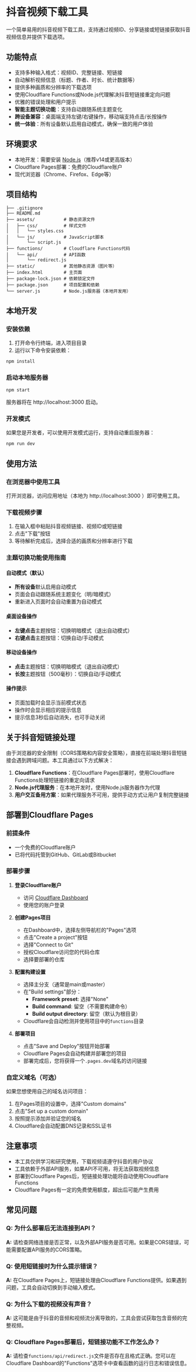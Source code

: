 # 抖音视频下载工具

一个简单易用的抖音视频下载工具，支持通过视频ID、分享链接或短链接获取抖音视频信息并提供下载选项。

## 功能特点

- 支持多种输入格式：视频ID、完整链接、短链接
- 自动解析视频信息（标题、作者、时长、统计数据等）
- 提供多种画质和分辨率的下载选项
- 使用Cloudflare Functions或Node.js代理解决抖音短链接重定向问题
- 优雅的错误处理和用户提示
- **智能主题切换功能**：支持自动跟随系统主题变化
- **跨设备兼容**：桌面端支持左键/右键操作，移动端支持点击/长按操作
- **统一体验**：所有设备默认启用自动模式，确保一致的用户体验

## 环境要求

- 本地开发：需要安装 [Node.js](https://nodejs.org/zh-cn/)（推荐v14或更高版本）
- Cloudflare Pages部署：免费的Cloudflare账户
- 现代浏览器（Chrome、Firefox、Edge等）

## 项目结构

```
├── .gitignore
├── README.md
├── assets/           # 静态资源文件
│   ├── css/          # 样式文件
│   │   └── styles.css
│   └── js/           # JavaScript脚本
│       └── script.js
├── functions/        # Cloudflare Functions代码
│   └── api/          # API函数
│       └── redirect.js
├── static/           # 其他静态资源（图片等）
├── index.html        # 主页面
├── package-lock.json # 依赖锁定文件
├── package.json      # 项目配置和依赖
└── server.js         # Node.js服务器（本地开发用）
```

## 本地开发

### 安装依赖

1. 打开命令行终端，进入项目目录
2. 运行以下命令安装依赖：

```bash
npm install
```

### 启动本地服务器

```bash
npm start
```

服务器将在 http://localhost:3000 启动。

### 开发模式

如果您是开发者，可以使用开发模式运行，支持自动重启服务器：

```bash
npm run dev
```

## 使用方法

### 在浏览器中使用工具

打开浏览器，访问应用地址（本地为 http://localhost:3000 ）即可使用工具。

### 下载视频步骤

1. 在输入框中粘贴抖音视频链接、视频ID或短链接
2. 点击"下载"按钮
3. 等待解析完成后，选择合适的画质和分辨率进行下载

### 主题切换功能使用指南

#### 自动模式（默认）
- **所有设备**默认启用自动模式
- 页面会自动跟随系统主题变化（明/暗模式）
- 重新进入页面时会自动重置为自动模式

#### 桌面设备操作
- **左键点击**主题按钮：切换明暗模式（退出自动模式）
- **右键点击**主题按钮：切换自动/手动模式

#### 移动设备操作
- **点击**主题按钮：切换明暗模式（退出自动模式）
- **长按**主题按钮（500毫秒）：切换自动/手动模式

#### 操作提示
- 页面加载时会显示当前模式状态
- 操作时会显示相应的提示信息
- 提示信息3秒后自动消失，也可手动关闭

## 关于抖音短链接处理

由于浏览器的安全限制（CORS策略和内容安全策略），直接在前端处理抖音短链接会遇到跨域问题。本工具通过以下方式解决：

1. **Cloudflare Functions**：在Cloudflare Pages部署时，使用Cloudflare Functions处理短链接的重定向请求
2. **Node.js代理服务**：在本地开发时，使用Node.js服务器作为代理
3. **用户交互备用方案**：如果代理服务不可用，提供手动方式让用户复制完整链接

## 部署到Cloudflare Pages

### 前提条件

- 一个免费的Cloudflare账户
- 已将代码托管到GitHub、GitLab或Bitbucket

### 部署步骤

1. **登录Cloudflare账户**
   - 访问 [Cloudflare Dashboard](https://dash.cloudflare.com/)
   - 使用您的账户登录

2. **创建Pages项目**
   - 在Dashboard中，选择左侧导航栏的"Pages"选项
   - 点击"Create a project"按钮
   - 选择"Connect to Git"
   - 授权Cloudflare访问您的代码仓库
   - 选择要部署的仓库

3. **配置构建设置**
   - 选择主分支（通常是main或master）
   - 在"Build settings"部分：
     - **Framework preset**: 选择"None"
     - **Build command**: 留空（不需要构建命令）
     - **Build output directory**: 留空（默认为根目录）
   - Cloudflare会自动检测并使用项目中的`functions`目录

4. **部署项目**
   - 点击"Save and Deploy"按钮开始部署
   - Cloudflare Pages会自动构建并部署您的项目
   - 部署完成后，您将获得一个`.pages.dev`域名的访问链接

### 自定义域名（可选）

如果您想使用自己的域名访问项目：

1. 在Pages项目的设置中，选择"Custom domains"
2. 点击"Set up a custom domain"
3. 按照提示添加并验证您的域名
4. Cloudflare会自动配置DNS记录和SSL证书

## 注意事项

- 本工具仅供学习和研究使用，下载视频请遵守抖音的用户协议
- 工具依赖于外部API服务，如果API不可用，将无法获取视频信息
- 部署到Cloudflare Pages后，短链接处理功能将自动使用Cloudflare Functions
- Cloudflare Pages有一定的免费使用额度，超出后可能产生费用

## 常见问题

### Q: 为什么部署后无法连接到API？
**A:** 请检查网络连接是否正常，以及外部API服务是否可用。如果是CORS错误，可能需要配置API服务的CORS策略。

### Q: 使用短链接时为什么提示错误？
**A:** 在Cloudflare Pages上，短链接处理由Cloudflare Functions提供。如果遇到问题，工具会自动切换到手动输入模式。

### Q: 为什么下载的视频没有声音？
**A:** 这可能是由于抖音的音频和视频流分离导致的，工具会尝试获取包含音频的完整视频。

### Q: Cloudflare Pages部署后，短链接功能不工作怎么办？
**A:** 请检查`functions/api/redirect.js`文件是否存在且格式正确。您可以在Cloudflare Dashboard的"Functions"选项卡中查看函数的运行日志和错误信息。